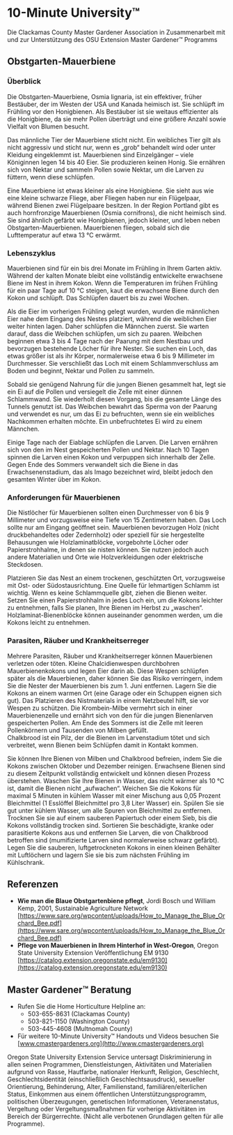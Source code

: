 # 10-Minute University™

Die Clackamas County Master Gardener Association in Zusammenarbeit mit und zur Unterstützung des OSU Extension Master Gardener™ Programms  

## Obstgarten-Mauerbiene  
### Überblick  
Die Obstgarten-Mauerbiene, Osmia lignaria, ist ein effektiver, früher Bestäuber, der im Westen der USA und Kanada heimisch ist. Sie schlüpft im Frühling vor den Honigbienen. Als Bestäuber ist sie weitaus effizienter als die Honigbiene, da sie mehr Pollen überträgt und eine größere Anzahl sowie Vielfalt von Blumen besucht.  

Das männliche Tier der Mauerbiene sticht nicht. Ein weibliches Tier gilt als nicht aggressiv und sticht nur, wenn es „grob“ behandelt wird oder unter Kleidung eingeklemmt ist. Mauerbienen sind Einzelgänger – viele Königinnen legen 14 bis 40 Eier. Sie produzieren keinen Honig. Sie ernähren sich von Nektar und sammeln Pollen sowie Nektar, um die Larven zu füttern, wenn diese schlüpfen.  

Eine Mauerbiene ist etwas kleiner als eine Honigbiene. Sie sieht aus wie eine kleine schwarze Fliege, aber Fliegen haben nur ein Flügelpaar, während Bienen zwei Flügelpaare besitzen. In der Region Portland gibt es auch hornfronzige Mauerbienen (Osmia cornifrons), die nicht heimisch sind. Sie sind ähnlich gefärbt wie Honigbienen, jedoch kleiner, und leben neben Obstgarten-Mauerbienen. Mauerbienen fliegen, sobald sich die Lufttemperatur auf etwa 13 °C erwärmt.  

### Lebenszyklus  
Mauerbienen sind für ein bis drei Monate im Frühling in Ihrem Garten aktiv. Während der kalten Monate bleibt eine vollständig entwickelte erwachsene Biene im Nest in ihrem Kokon. Wenn die Temperaturen im frühen Frühling für ein paar Tage auf 10 °C steigen, kaut die erwachsene Biene durch den Kokon und schlüpft. Das Schlüpfen dauert bis zu zwei Wochen.  

Als die Eier im vorherigen Frühling gelegt wurden, wurden die männlichen Eier nahe dem Eingang des Nestes platziert, während die weiblichen Eier weiter hinten lagen. Daher schlüpfen die Männchen zuerst. Sie warten darauf, dass die Weibchen schlüpfen, um sich zu paaren. Weibchen beginnen etwa 3 bis 4 Tage nach der Paarung mit dem Nestbau und bevorzugen bestehende Löcher für ihre Nester. Sie suchen ein Loch, das etwas größer ist als ihr Körper, normalerweise etwa 6 bis 9 Millimeter im Durchmesser. Sie verschließt das Loch mit einem Schlammverschluss am Boden und beginnt, Nektar und Pollen zu sammeln.  

Sobald sie genügend Nahrung für die jungen Bienen gesammelt hat, legt sie ein Ei auf die Pollen und versiegelt die Zelle mit einer dünnen Schlammwand. Sie wiederholt diesen Vorgang, bis die gesamte Länge des Tunnels genutzt ist. Das Weibchen bewahrt das Sperma von der Paarung und verwendet es nur, um das Ei zu befruchten, wenn sie ein weibliches Nachkommen erhalten möchte. Ein unbefruchtetes Ei wird zu einem Männchen.  

Einige Tage nach der Eiablage schlüpfen die Larven. Die Larven ernähren sich von den im Nest gespeicherten Pollen und Nektar. Nach 10 Tagen spinnen die Larven einen Kokon und verpuppen sich innerhalb der Zelle. Gegen Ende des Sommers verwandelt sich die Biene in das Erwachsenenstadium, das als Imago bezeichnet wird, bleibt jedoch den gesamten Winter über im Kokon.  

### Anforderungen für Mauerbienen  
Die Nistlöcher für Mauerbienen sollten einen Durchmesser von 6 bis 9 Millimeter und vorzugsweise eine Tiefe von 15 Zentimetern haben. Das Loch sollte nur am Eingang geöffnet sein. Mauerbienen bevorzugen Holz (nicht druckbehandeltes oder Zedernholz) oder speziell für sie hergestellte Behausungen wie Holzlaminatblöcke, vorgebohrte Löcher oder Papierstrohhalme, in denen sie nisten können. Sie nutzen jedoch auch andere Materialien und Orte wie Holzverkleidungen oder elektrische Steckdosen.  

Platzieren Sie das Nest an einem trockenen, geschützten Ort, vorzugsweise mit Ost- oder Südostausrichtung. Eine Quelle für lehmartigen Schlamm ist wichtig. Wenn es keine Schlammquelle gibt, ziehen die Bienen weiter. Setzen Sie einen Papierstrohhalm in jedes Loch ein, um die Kokons leichter zu entnehmen, falls Sie planen, Ihre Bienen im Herbst zu „waschen“. Holzlaminat-Bienenblöcke können auseinander genommen werden, um die Kokons leicht zu entnehmen.  

### Parasiten, Räuber und Krankheitserreger  
Mehrere Parasiten, Räuber und Krankheitserreger können Mauerbienen verletzen oder töten. Kleine Chalcidienwespen durchbohren Mauerbienenkokons und legen Eier darin ab. Diese Wespen schlüpfen später als die Mauerbienen, daher können Sie das Risiko verringern, indem Sie die Nester der Mauerbienen bis zum 1. Juni entfernen. Lagern Sie die Kokons an einem warmen Ort (eine Garage oder ein Schuppen eignen sich gut). Das Platzieren des Nistmaterials in einem Netzbeutel hilft, sie vor Wespen zu schützen. Die Krombein-Milbe vermehrt sich in einer Mauerbienenzelle und ernährt sich von den für die jungen Bienenlarven gespeicherten Pollen. Am Ende des Sommers ist die Zelle mit leeren Pollenkörnern und Tausenden von Milben gefüllt.  
Chalkbrood ist ein Pilz, der die Bienen im Larvenstadium tötet und sich verbreitet, wenn Bienen beim Schlüpfen damit in Kontakt kommen.  

Sie können Ihre Bienen von Milben und Chalkbrood befreien, indem Sie die Kokons zwischen Oktober und Dezember reinigen. Erwachsene Bienen sind zu diesem Zeitpunkt vollständig entwickelt und können diesen Prozess überstehen. Waschen Sie Ihre Bienen in Wasser, das nicht wärmer als 10 °C ist, damit die Bienen nicht „aufwachen“. Weichen Sie die Kokons für maximal 5 Minuten in kühlem Wasser mit einer Mischung aus 0,05 Prozent Bleichmittel (1 Esslöffel Bleichmittel pro 3,8 Liter Wasser) ein. Spülen Sie sie gut unter kühlem Wasser, um alle Spuren von Bleichmittel zu entfernen. Trocknen Sie sie auf einem sauberen Papiertuch oder einem Sieb, bis die Kokons vollständig trocken sind. Sortieren Sie beschädigte, kranke oder parasitierte Kokons aus und entfernen Sie Larven, die von Chalkbrood betroffen sind (mumifizierte Larven sind normalerweise schwarz gefärbt). Legen Sie die sauberen, luftgetrockneten Kokons in einen kleinen Behälter mit Luftlöchern und lagern Sie sie bis zum nächsten Frühling im Kühlschrank.  

## Referenzen  
- **Wie man die Blaue Obstgartenbiene pflegt**, Jordi Bosch und William Kemp, 2001, Sustainable Agriculture Network  
  [https://www.sare.org/wpcontent/uploads/How_to_Manage_the_Blue_Orchard_Bee.pdf](https://www.sare.org/wpcontent/uploads/How_to_Manage_the_Blue_Orchard_Bee.pdf)  
- **Pflege von Mauerbienen in Ihrem Hinterhof in West-Oregon**, Oregon State University Extension Veröffentlichung EM 9130  
  [https://catalog.extension.oregonstate.edu/em9130](https://catalog.extension.oregonstate.edu/em9130)  

## Master Gardener™ Beratung  
- Rufen Sie die Home Horticulture Helpline an:  
  - 503-655-8631 (Clackamas County)  
  - 503-821-1150 (Washington County)  
  - 503-445-4608 (Multnomah County)  
- Für weitere 10-Minute University™ Handouts und Videos besuchen Sie [www.cmastergardeners.org](http://www.cmastergardeners.org)  

Oregon State University Extension Service untersagt Diskriminierung in allen seinen Programmen, Dienstleistungen, Aktivitäten und Materialien aufgrund von Rasse, Hautfarbe, nationaler Herkunft, Religion, Geschlecht, Geschlechtsidentität (einschließlich Geschlechtsausdruck), sexueller Orientierung, Behinderung, Alter, Familienstand, familiären/elterlichen Status, Einkommen aus einem öffentlichen Unterstützungsprogramm, politischen Überzeugungen, genetischen Informationen, Veteranenstatus, Vergeltung oder Vergeltungsmaßnahmen für vorherige Aktivitäten im Bereich der Bürgerrechte. (Nicht alle verbotenen Grundlagen gelten für alle Programme).